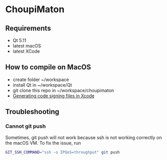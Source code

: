 # ChoupiMaton

## Requirements

- Qt 5.11
- latest macOS
- latest XCode

## How to compile on MacOS

- create folder ~/workspace
- install Qt in ~/workspace/Qt
- git clone this repo in ~/workspace/choupimaton
- [Generating code signing files in Xcode](https://trello.com/c/AoHSHC5R/2-application-signin)

## Troubleshooting

### Cannot git push

Sometimes, git push will not work because ssh is not working correctly on the macOS VM. To fix the issue, run 

```bash
GIT_SSH_COMMAND="ssh -o IPQoS=throughput" git push
```
